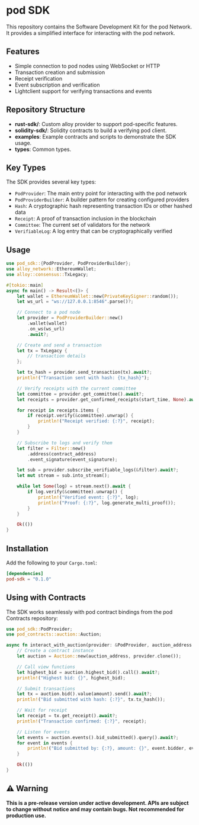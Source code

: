 # pod SDK

This repository contains the Software Development Kit for the pod Network. 
It provides a simplified interface for interacting with the pod network.

## Features

- Simple connection to pod nodes using WebSocket or HTTP
- Transaction creation and submission
- Receipt verification
- Event subscription and verification
- Lightclient support for verifying transactions and events  

## Repository Structure
- **rust-sdk/**: Custom alloy provider to support pod-specific features.
- **solidity-sdk/**: Solidity contracts to build a verifying pod client. 
- **examples**: Example contracts and scripts to demonstrate the SDK usage. 
- **types**: Common types.

## Key Types

The SDK provides several key types:

- `PodProvider`: The main entry point for interacting with the pod network
- `PodProviderBuilder`: A builder pattern for creating configured providers
- `Hash`: A cryptographic hash representing transaction IDs or other hashed data
- `Receipt`: A proof of transaction inclusion in the blockchain
- `Committee`: The current set of validators for the network
- `VerifiableLog`: A log entry that can be cryptographically verified

## Usage

```rust
use pod_sdk::{PodProvider, PodProviderBuilder};
use alloy_network::EthereumWallet;
use alloy::consensus::TxLegacy;

#[tokio::main]
async fn main() -> Result<()> {
    let wallet = EthereumWallet::new(PrivateKeySigner::random());
    let ws_url = "ws://127.0.0.1:8546".parse()?;

    // Connect to a pod node
    let provider = PodProviderBuilder::new()
        .wallet(wallet)
        .on_ws(ws_url)
        .await?;

    // Create and send a transaction
    let tx = TxLegacy {
        // transaction details
    };

    let tx_hash = provider.send_transaction(tx).await?;
    println!("Transaction sent with hash: {tx_hash}");

    // Verify receipts with the current committee
    let committee = provider.get_committee().await?;
    let receipts = provider.get_confirmed_receipts(start_time, None).await?;

    for receipt in receipts.items {
        if receipt.verify(&committee).unwrap() {
            println!("Receipt verified: {:?}", receipt);
        }
    }

    // Subscribe to logs and verify them
    let filter = Filter::new()
        .address(contract_address)
        .event_signature(event_signature);

    let sub = provider.subscribe_verifiable_logs(&filter).await?;
    let mut stream = sub.into_stream();

    while let Some(log) = stream.next().await {
        if log.verify(&committee).unwrap() {
            println!("Verified event: {:?}", log);
            println!("Proof: {:?}", log.generate_multi_proof());
        }
    }

    Ok(())
}
```

## Installation

Add the following to your `Cargo.toml`:

```toml
[dependencies]
pod-sdk = "0.1.0"
```

## Using with Contracts

The SDK works seamlessly with pod contract bindings from the pod Contracts repository:

```rust
use pod_sdk::PodProvider;
use pod_contracts::auction::Auction;

async fn interact_with_auction(provider: &PodProvider, auction_address: Address) -> Result<()> {
    // Create a contract instance
    let auction = Auction::new(auction_address, provider.clone());

    // Call view functions
    let highest_bid = auction.highest_bid().call().await?;
    println!("Highest bid: {}", highest_bid);

    // Submit transactions
    let tx = auction.bid().value(amount).send().await?;
    println!("Bid submitted with hash: {:?}", tx.tx_hash());

    // Wait for receipt
    let receipt = tx.get_receipt().await?;
    println!("Transaction confirmed: {:?}", receipt);

    // Listen for events
    let events = auction.events().bid_submitted().query().await?;
    for event in events {
        println!("Bid submitted by: {:?}, amount: {}", event.bidder, event.amount);
    }

    Ok(())
}
```

## ⚠️ Warning

**This is a pre-release version under active development. APIs are subject to change without notice and may contain bugs. Not recommended for production use.**
